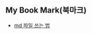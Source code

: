## My Book Mark(북마크)
- <a href='https://gist.github.com/ihoneymon/652be052a0727ad59601'>md 파일 쓰는 법</a>
